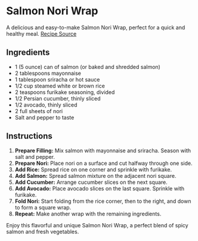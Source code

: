 # Salmon Nori Wrap

A delicious and easy-to-make Salmon Nori Wrap, perfect for a quick and healthy meal. [Recipe Source](https://www.instagram.com/p/CpfqbtDJF17/)

## Ingredients

- 1 (5 ounce) can of salmon (or baked and shredded salmon)
- 2 tablespoons mayonnaise
- 1 tablespoon sriracha or hot sauce
- 1/2 cup steamed white or brown rice
- 2 teaspoons furikake seasoning, divided
- 1/2 Persian cucumber, thinly sliced
- 1/2 avocado, thinly sliced
- 2 full sheets of nori
- Salt and pepper to taste

## Instructions

1. **Prepare Filling:** Mix salmon with mayonnaise and sriracha. Season with salt and pepper.
2. **Prepare Nori:** Place nori on a surface and cut halfway through one side.
3. **Add Rice:** Spread rice on one corner and sprinkle with furikake.
4. **Add Salmon:** Spread salmon mixture on the adjacent nori square.
5. **Add Cucumber:** Arrange cucumber slices on the next square.
6. **Add Avocado:** Place avocado slices on the last square. Sprinkle with furikake.
7. **Fold Nori:** Start folding from the rice corner, then to the right, and down to form a square wrap.
8. **Repeat:** Make another wrap with the remaining ingredients.

Enjoy this flavorful and unique Salmon Nori Wrap, a perfect blend of spicy salmon and fresh vegetables.
